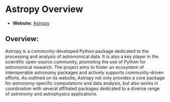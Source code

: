 # Astropy Overview

- **Website:** [Astropy](https://www.astropy.org/)

## Overview:

Astropy is a community-developed Python package dedicated to the processing and analysis of astronomical data. It is also a key player in the scientific open-source community, promoting the use of Python for astronomical research. The project aims to foster an ecosystem of interoperable astronomy packages and actively supports community-driven efforts. As outlined on its website, Astropy not only provides a core package for astronomy-specific computations and data analysis, but also works in coordination with several affiliated packages dedicated to a diverse range of astronomy and astrophysics applications. 
